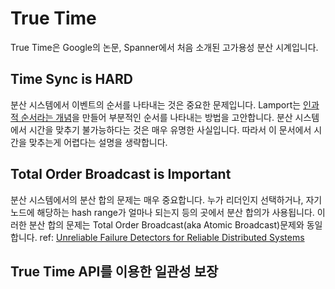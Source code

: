 # True Time

True Time은 Google의 논문, Spanner에서 처음 소개된 고가용성 분산 시계입니다.

## Time Sync is HARD

분산 시스템에서 이벤트의 순서를 나타내는 것은 중요한 문제입니다. Lamport는 [인과적 순서라는 개념](./lamport-clock.md)을 만들어 부분적인 순서를 나타내는 방법을 고안합니다. 분산 시스템에서 시간을 맞추기 불가능하다는 것은 매우 유명한 사실입니다. 따라서 이 문서에서 시간을 맞추는게 어렵다는 설명을 생략합니다.

## Total Order Broadcast is Important

분산 시스템에서의 분산 합의 문제는 매우 중요합니다. 누가 리더인지 선택하거나, 자기 노드에 해당하는 hash range가 얼마나 되는지 등의 곳에서 분산 합의가 사용됩니다. 이러한 분산 합의 문제는 Total Order Broadcast(aka Atomic Broadcast)문제와 동일합니다. ref: [Unreliable Failure Detectors for Reliable
Distributed Systems](https://dl.acm.org/doi/pdf/10.1145/226643.226647)

## True Time API를 이용한 일관성 보장


